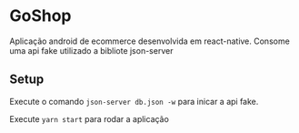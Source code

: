 # GoShop

Aplicação android de ecommerce desenvolvida em react-native. Consome uma api fake utilizado a bibliote json-server

## Setup

Execute o comando `json-server db.json -w` para inicar a api fake.

Execute `yarn start` para rodar a aplicação
